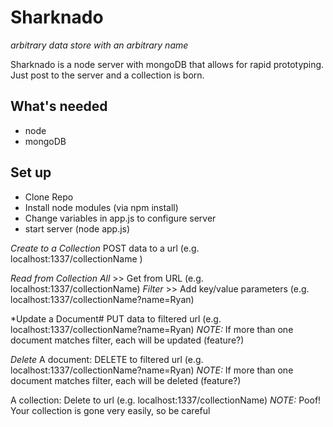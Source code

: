 # Sharknado
_arbitrary data store with an arbitrary name_

Sharknado is a node server with mongoDB that allows for rapid prototyping. Just post to the server and a collection is born.

## What's needed
- node
- mongoDB

## Set up
- Clone Repo
- Install node modules (via npm install)
- Change variables in app.js to configure server
- start server (node app.js)

*Create to a Collection*
POST data to a url (e.g. localhost:1337/collectionName )

*Read from Collection*
_All_ >> Get from URL (e.g. localhost:1337/collectionName)
_Filter_ >> Add key/value parameters (e.g. localhost:1337/collectionName?name=Ryan)

*Update a Document#
PUT data to filtered url (e.g. localhost:1337/collectionName?name=Ryan)
_NOTE:_ If more than one document matches filter, each will be updated (feature?)

*Delete*
A document: DELETE to filtered url (e.g. localhost:1337/collectionName?name=Ryan)
_NOTE:_ If more than one document matches filter, each will be deleted (feature?)

A collection: Delete to url (e.g. localhost:1337/collectionName)
_NOTE:_ Poof! Your collection is gone very easily, so be careful